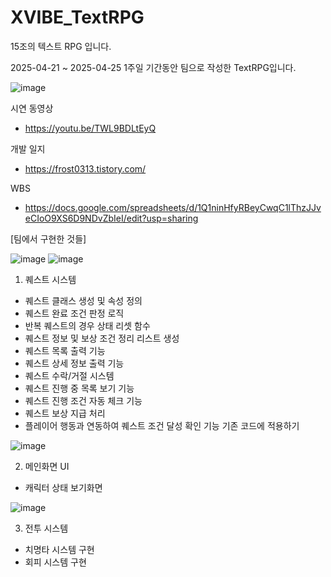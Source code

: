 # XVIBE_TextRPG
15조의 텍스트 RPG 입니다.

2025-04-21 ~ 2025-04-25 1주일 기간동안 팀으로 작성한 TextRPG입니다.


![image](https://github.com/user-attachments/assets/66b167df-4a83-40e1-be13-fe16e9887c5f)


시연 동영상
- https://youtu.be/TWL9BDLtEyQ

개발 일지
- https://frost0313.tistory.com/

WBS
- https://docs.google.com/spreadsheets/d/1Q1ninHfyRBeyCwqC1lThzJJveCIoO9XS6D9NDvZbIeI/edit?usp=sharing



[팀에서 구현한 것들]


![image](https://github.com/user-attachments/assets/462e1441-15fd-4a14-8bc1-7b1fbd17bd3d)
![image](https://github.com/user-attachments/assets/d180353d-8c4d-444a-945a-d3391e0a37d3)


1. 퀘스트 시스템
  - 퀘스트 클래스 생성 및 속성 정의
  - 퀘스트 완료 조건 판정 로직 
  - 반복 퀘스트의 경우 상태 리셋 함수
  - 퀘스트 정보 및 보상 조건 정리 리스트 생성
  - 퀘스트 목록 출력 기능 
  - 퀘스트 상세 정보 출력 기능
  - 퀘스트 수락/거절 시스템
  - 퀘스트 진행 중 목록 보기 기능
  - 퀘스트 진행 조건 자동 체크 기능
  - 퀘스트 보상 지급 처리
  - 플레이어 행동과 연동하여 퀘스트 조건 달성 확인 기능 기존 코드에 적용하기


![image](https://github.com/user-attachments/assets/18516a60-4cef-4711-bfaf-649ff4781a71)


2. 메인화면 UI
  - 캐릭터 상태 보기화면


![image](https://github.com/user-attachments/assets/b5234cb9-27fa-417c-8cd2-f00c3c96ea8c)

3. 전투 시스템
  - 치명타 시스템 구현
  - 회피 시스템 구현
  
